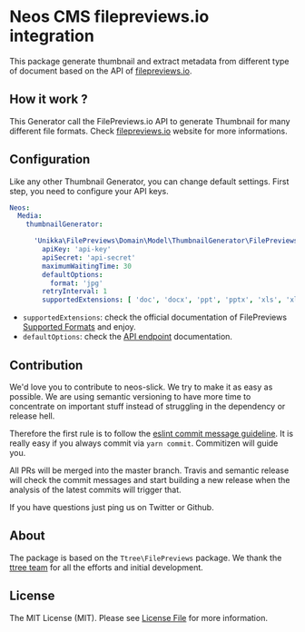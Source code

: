 # Neos CMS filepreviews.io integration

This package generate thumbnail and extract metadata from different type of document
based on the API of [filepreviews.io].

How it work ?
-------------

This Generator call the FilePreviews.io API to generate Thumbnail for many different file formats. Check [filepreviews.io]
website for more informations.

Configuration
-------------

Like any other Thumbnail Generator, you can change default settings. First step, you need to configure your API keys.

```yaml
Neos:
  Media:
    thumbnailGenerator:

      'Unikka\FilePreviews\Domain\Model\ThumbnailGenerator\FilePreviewsThumbnailGenerator':
        apiKey: 'api-key'
        apiSecret: 'api-secret'
        maximumWaitingTime: 30
        defaultOptions:
          format: 'jpg'
        retryInterval: 1
        supportedExtensions: [ 'doc', 'docx', 'ppt', 'pptx', 'xls', 'xlxs', 'odt', 'ott', 'odp', 'txt', 'rtf', 'eps', 'psd', 'ai' ]
```

- ```supportedExtensions```: check the official documentation of FilePreviews [Supported Formats] and enjoy.
- ```defaultOptions```: check the [API endpoint] documentation.


## Contribution

We'd love you to contribute to neos-slick. We try to make it as easy as possible.
We are using semantic versioning to have more time to concentrate on important stuff
instead of struggling in the dependency or release hell.

Therefore the first rule is to follow the [eslint commit message guideline](https://github.com/conventional-changelog-archived-repos/conventional-changelog-eslint/blob/master/convention.md).
It is really easy if you always commit via `yarn commit`. Commitizen will guide you.

All PRs will be merged into the master branch. Travis and semantic release will check the commit messages and start
building a new release when the analysis of the latest commits will trigger that.

If you have questions just ping us on Twitter or Github.

## About

The package is based on the `Ttree\FilePreviews` package. We thank the [ttree team](https://ttree.ch) for
all the efforts and initial development.

## License
The MIT License (MIT). Please see [License File](LICENSE) for more information.


[filepreviews.io]: http://filepreviews.io/
[Supported Formats]: https://filepreviews.io/docs/features/
[API endpoint]: https://filepreviews.io/docs/endpoints/

